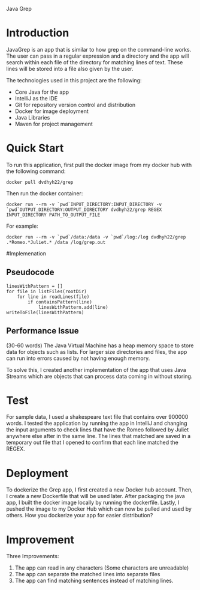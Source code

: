 Java Grep
# Introduction
JavaGrep is an app that is similar to how grep on the command-line
works. The user can pass in a regular expression and a directory
and the app will search within each file of the directory for matching
lines of text. These lines will be stored into a file also given
by the user.

The technologies used in this project are the following:
- Core Java for the app
- IntelliJ as the IDE
- Git for repository version control and distribution
- Docker for image deployment
- Java Libraries
- Maven for project management

# Quick Start
To run this application, first pull the docker image from my docker hub
with the following command:
```
docker pull dvdhyh22/grep
```
Then run the docker container:
```
docker run --rm -v `pwd`INPUT_DIRECTORY:INPUT_DIRECTORY -v `pwd`OUTPUT_DIRECTORY:OUTPUT_DIRECTORY dvdhyh22/grep REGEX INPUT_DIRECTORY PATH_TO_OUTPUT_FILE
```
For example:
```
docker run --rm -v `pwd`/data:/data -v `pwd`/log:/log dvdhyh22/grep .*Romeo.*Juliet.* /data /log/grep.out
```

#Implemenation
## Pseudocode
```
linesWithPattern = []
for file in listFiles(rootDir)
    for line in readLines(file)
        if containsPattern(line)
            linesWithPattern.add(line)
writeToFile(linesWithPattern)
```
## Performance Issue
(30-60 words)
The Java Virtual Machine has a heap memory
space to store data for objects such as lists. For larger size
directories and files, the app can run into errors caused by not
having enough memory.

To solve this, I created another implementation of the app that
uses Java Streams which are objects that can process data coming
in without storing.

# Test
For sample data, I used a shakespeare text file that contains over
900000 words. I tested the application by running the app in IntelliJ
and changing the input arguments to check lines that have the Romeo
followed by Juliet anywhere else after in the same line. The lines
that matched are saved in a temporary out file that I opened to confirm
that each line matched the REGEX.

# Deployment
To dockerize the Grep app, I first created a new Docker hub account.
Then, I create a new Dockerfile that will be used later.
After packaging the java app, I built the docker image locally by
running the dockerfile.
Lastly, I pushed the image to my Docker Hub which can now be pulled
and used by others.
How you dockerize your app for easier distribution?

# Improvement
Three Improvements:
1. The app can read in any characters (Some characters are unreadable)
2. The app can separate the matched lines into separate files
3. The app can find matching sentences instead of matching lines.